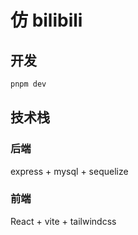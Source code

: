 # 仿 bilibili

## 开发

```bash
pnpm dev
```

## 技术栈

### 后端

express + mysql + sequelize

### 前端

React + vite + tailwindcss

